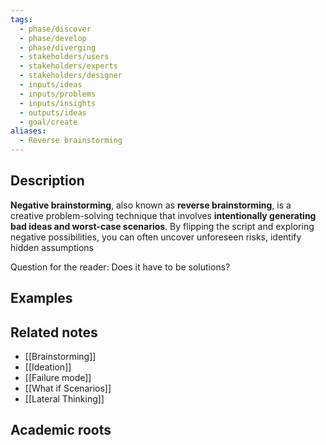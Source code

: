 ```yaml
---
tags:
  - phase/discover
  - phase/develop
  - phase/diverging
  - stakeholders/users
  - stakeholders/experts
  - stakeholders/designer
  - inputs/ideas
  - inputs/problems
  - inputs/insights
  - outputs/ideas
  - goal/create
aliases:
  - Reverse brainstorming
---
```


## Description
**Negative brainstorming**, also known as **reverse brainstorming**, is a creative problem-solving technique that involves **intentionally generating bad ideas and worst-case scenarios**. By flipping the script and exploring negative possibilities, you can often uncover unforeseen risks, identify hidden assumptions

Question for the reader: Does it have to be solutions? 
## Examples 


## Related notes 
- [[Brainstorming]]
-  [[Ideation]]
- [[Failure mode]]
- [[What if Scenarios]]
- [[Lateral Thinking]]


## Academic roots
